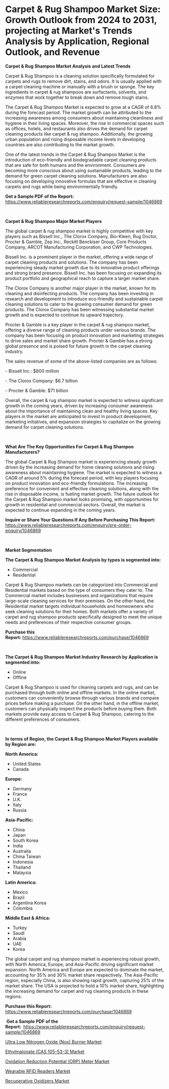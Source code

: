 <p><h1>Carpet & Rug Shampoo Market Size: Growth Outlook from 2024 to 2031, projecting at Market's Trends Analysis by Application, Regional Outlook, and Revenue</h1></p><p><strong>Carpet & Rug Shampoo Market Analysis and Latest Trends</strong></p>
<p><p>Carpet & Rug Shampoo is a cleaning solution specifically formulated for carpets and rugs to remove dirt, stains, and odors. It is usually applied with a carpet cleaning machine or manually with a brush or sponge. The key ingredients in carpet & rug shampoos are surfactants, solvents, and enzymes that work together to break down and remove tough stains.</p><p>The Carpet & Rug Shampoo Market is expected to grow at a CAGR of 6.8% during the forecast period. The market growth can be attributed to the increasing awareness among consumers about maintaining cleanliness and hygiene in their living spaces. Moreover, the rise in commercial spaces such as offices, hotels, and restaurants also drives the demand for carpet cleaning products like carpet & rug shampoo. Additionally, the growing urban population and rising disposable income levels in developing countries are also contributing to the market growth.</p><p>One of the latest trends in the Carpet & Rug Shampoo Market is the introduction of eco-friendly and biodegradable carpet cleaning products that are safe for both humans and the environment. Consumers are becoming more conscious about using sustainable products, leading to the demand for green carpet cleaning solutions. Manufacturers are also focusing on developing innovative formulas that are effective in cleaning carpets and rugs while being environmentally friendly.</p></p>
<p><strong>Get a Sample PDF of the Report:&nbsp;</strong> <a href="https://www.reliableresearchreports.com/enquiry/request-sample/1046869">https://www.reliableresearchreports.com/enquiry/request-sample/1046869</a></p>
<p>&nbsp;</p>
<p><strong>Carpet & Rug Shampoo Major Market Players</strong></p>
<p><p>The global carpet & rug shampoo market is highly competitive with key players such as Bissell Inc., The Clorox Company, Bio-Kleen, Rug Doctor, Procter & Gamble, Zep Inc., Reckitt Benckiser Group, Core Products Company, ARCOT Manufacturing Corporation, and CWP Technologies.</p><p>Bissell Inc. is a prominent player in the market, offering a wide range of carpet cleaning products and solutions. The company has been experiencing steady market growth due to its innovative product offerings and strong brand presence. Bissell Inc. has been focusing on expanding its product portfolio and geographical reach to capture a larger market share.</p><p>The Clorox Company is another major player in the market, known for its cleaning and disinfecting products. The company has been investing in research and development to introduce eco-friendly and sustainable carpet cleaning solutions to cater to the growing consumer demand for green products. The Clorox Company has been witnessing substantial market growth and is expected to continue its upward trajectory.</p><p>Procter & Gamble is a key player in the carpet & rug shampoo market, offering a diverse range of cleaning products under various brands. The company has been focusing on product innovation and marketing strategies to drive sales and market share growth. Procter & Gamble has a strong global presence and is poised for future growth in the carpet cleaning industry.</p><p>The sales revenue of some of the above-listed companies are as follows:</p><p>- Bissell Inc.: $800 million</p><p>- The Clorox Company: $6.7 billion</p><p>- Procter & Gamble: $71 billion</p><p>Overall, the carpet & rug shampoo market is expected to witness significant growth in the coming years, driven by increasing consumer awareness about the importance of maintaining clean and healthy living spaces. Key players in the market are anticipated to invest in product development, marketing initiatives, and expansion strategies to capitalize on the growing demand for carpet cleaning solutions.</p></p>
<p>&nbsp;</p>
<p><strong>What Are The Key Opportunities For Carpet & Rug Shampoo Manufacturers?</strong></p>
<p><p>The global Carpet & Rug Shampoo market is experiencing steady growth driven by the increasing demand for home cleaning solutions and rising awareness about maintaining hygiene. The market is expected to witness a CAGR of around 5% during the forecast period, with key players focusing on product innovation and eco-friendly formulations. The increasing preference for convenient and effective cleaning solutions, along with the rise in disposable income, is fueling market growth. The future outlook for the Carpet & Rug Shampoo market looks promising, with opportunities for growth in residential and commercial sectors. Overall, the market is expected to continue expanding in the coming years.</p></p>
<p><strong>Inquire or Share Your Questions If Any Before Purchasing This Report:</strong> <a href="https://www.reliableresearchreports.com/enquiry/pre-order-enquiry/1046869">https://www.reliableresearchreports.com/enquiry/pre-order-enquiry/1046869</a></p>
<p>&nbsp;</p>
<p><strong>Market Segmentation</strong></p>
<p><strong>The Carpet & Rug Shampoo Market Analysis by types is segmented into:</strong></p>
<p><ul><li>Commercial</li><li>Residential</li></ul></p>
<p><p>Carpet & Rug Shampoo markets can be categorized into Commercial and Residential markets based on the type of consumers they cater to. The Commercial market includes businesses and organizations that require large-scale cleaning services for their premises. On the other hand, the Residential market targets individual households and homeowners who seek cleaning solutions for their homes. Both markets offer a variety of carpet and rug shampoo products specifically designed to meet the unique needs and preferences of their respective consumer groups.</p></p>
<p><strong>Purchase this Report:&nbsp;</strong><a href="https://www.reliableresearchreports.com/purchase/1046869">https://www.reliableresearchreports.com/purchase/1046869</a></p>
<p>&nbsp;</p>
<p><strong>The Carpet & Rug Shampoo Market Industry Research by Application is segmented into:</strong></p>
<p><ul><li>Online</li><li>Offline</li></ul></p>
<p><p>Carpet & Rug Shampoo is used for cleaning carpets and rugs, and can be purchased through both online and offline markets. In the online market, customers can conveniently browse through various brands and compare prices before making a purchase. On the other hand, in the offline market, customers can physically inspect the products before buying them. Both markets provide easy access to Carpet & Rug Shampoo, catering to the different preferences of consumers.</p></p>
<p>&nbsp;</p>
<p><strong>In terms of Region, the Carpet & Rug Shampoo Market Players available by Region are:</strong></p>
<p>
    <p> <strong> North America: </strong>
        <ul>
            <li>United States</li>
            <li>Canada</li>
        </ul>
        </p> 
    <p> <strong> Europe: </strong>
        <ul>
            <li>Germany</li>
            <li>France</li>
            <li>U.K.</li>
            <li>Italy</li>
            <li>Russia</li>
        </ul>
        </p> 
    <p> <strong> Asia-Pacific: </strong>
        <ul>
            <li>China</li>
            <li>Japan</li>
            <li>South Korea</li>
            <li>India</li>
            <li>Australia</li>
            <li>China Taiwan</li>
            <li>Indonesia</li>
            <li>Thailand</li>
            <li>Malaysia</li>
        </ul>
        </p> 
    <p> <strong> Latin America: </strong>
        <ul>
            <li>Mexico</li>
            <li>Brazil</li>
            <li>Argentina Korea</li>
            <li>Colombia</li>
        </ul>
        </p> 
    <p> <strong> Middle East & Africa: </strong>
        <ul>
            <li>Turkey</li>
            <li>Saudi</li>
            <li>Arabia</li>
            <li>UAE</li>
            <li>Korea</li>
        </ul>
    </p>
    </p>
<p><p>The global carpet and rug shampoo market is experiencing robust growth, with North America, Europe, and Asia-Pacific driving significant market expansion. North America and Europe are expected to dominate the market, accounting for 35% and 30% market share respectively. The Asia-Pacific region, especially China, is also showing rapid growth, capturing 25% of the market share. The USA is projected to hold a 10% market share, highlighting the increasing demand for carpet and rug cleaning products in these regions.</p></p>
<p><strong>Purchase this Report: </strong><a href="https://www.reliableresearchreports.com/purchase/1046869">https://www.reliableresearchreports.com/purchase/1046869</a></p>
<p>&nbsp;<strong>Get a Sample PDF of the Report:&nbsp;&nbsp;</strong><a href="https://www.reliableresearchreports.com/enquiry/request-sample/1046869">https://www.reliableresearchreports.com/enquiry/request-sample/1046869</a></p>
<p><strong></strong></p>
<p><p><a href="https://medium.com/@charityrice25/ultra-low-nitrogen-oxide-nox-burner-market-report-reveals-the-latest-trends-and-growth-660f4e366465">Ultra Low Nitrogen Oxide (Nox) Burner Market</a></p><p><a href="https://github.com/moyahfrancoestellec51j635wcx/Market-Research-Report-List-1/blob/main/ethylmalonate-cas-105-53-3-market.md">Ethylmalonate (CAS 105-53-3) Market</a></p><p><a href="https://medium.com/@charityrice25/oxidation-reduction-potential-orp-meter-market-size-reveals-the-best-marketing-channels-in-global-228045bd8319">Oxidation Reduction Potential (ORP) Meter Market</a></p><p><a href="https://medium.com/@tommiesmith8654/decoding-wearable-rfid-readers-market-metrics-market-share-trends-and-growth-patterns-7cc7f24ca90a">Wearable RFID Readers Market</a></p><p><a href="https://medium.com/@tommiesmith8654/recuperative-oxidizers-market-size-and-market-trends-complete-industry-overview-2024-to-2031-775fd7c52918">Recuperative Oxidizers Market</a></p></p>